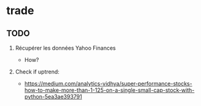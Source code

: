 # trade

## TODO

1. Récupérer les données Yahoo Finances

    * How?

1. Check if uptrend:

    * <https://medium.com/analytics-vidhya/super-performance-stocks-how-to-make-more-than-1-125-on-a-single-small-cap-stock-with-python-5ea3ae393791>